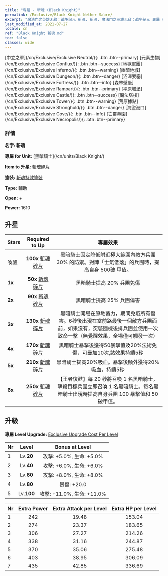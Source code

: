 ```yaml
---
title: "專屬 - 斬魂 (Black Knight)"
permalink: /Exclusive/Black Knight Nether Sabre/
excerpt: "魔法门之英雄无敌：战争纪元 斬魂. 斬魂. 魔法门之英雄无敌：战争纪元 專屬 斬魂. 黑暗騎士 專屬."
last_modified_at: 2021-07-27
locale: cn
ref: "Black Knight 斬魂.md"
toc: false
classes: wide
---
```

 [中立之軍](/cn/Exclusive/Exclusive Neutral/){: .btn .btn--primary} [元素生物](/cn/Exclusive/Exclusive Conflux/){: .btn .btn--success} [地獄軍團](/cn/Exclusive/Exclusive Inferno/){: .btn .btn--warning} [幽暗地城](/cn/Exclusive/Exclusive Dungeon/){: .btn .btn--danger} [沼澤要塞](/cn/Exclusive/Exclusive Fortress/){: .btn .btn--info} [森林壁壘](/cn/Exclusive/Exclusive Rampart/){: .btn .btn--primary} [平原城堡](/cn/Exclusive/Exclusive Castle/){: .btn .btn--success} [魔法塔樓](/cn/Exclusive/Exclusive Tower/){: .btn .btn--warning} [荒原據點](/cn/Exclusive/Exclusive Stronghold/){: .btn .btn--danger} [海盜港口](/cn/Exclusive/Exclusive Cove/){: .btn .btn--info} [亡靈墓園](/cn/Exclusive/Exclusive Necropolis/){: .btn .btn--primary} 

### 詳情
 **名字: 斬魂** 

 **專屬 for Unit:** [黑暗騎士](/cn/units/Black Knight/) 

 **Item to 升星:** [斬魂碎片](/cn/Items/con_979/)

 **塗裝:** [斬魂特效塗裝](/cn/Items/con_647/)

 **Type:** 輔助

 **Open:** +

 **Power:** 1610

## 升星

  |     Stars    |  Required to Up | 專屬效果 |
  |:-------------|:---------------:|:---------------:|
  |  喚醒  | **100x** [斬魂碎片](/cn/Items/con_979/) | 黑暗騎士固定降低附近極大範圍內敵方兵團 30% 的防禦。對陣「士氣低落」的兵團時，提高自身 500破 甲值。 |
  | **1x** <i class="fas fa-star"/> | **50x** [斬魂碎片](/cn/Items/con_979/) | 黑暗騎士提高 20% 兵團免傷 |
  | **2x** <i class="fas fa-star"/> | **90x** [斬魂碎片](/cn/Items/con_979/) | 黑暗騎士提高 25% 兵團傷害 |
  | **3x** <i class="fas fa-star"/> | **130x** [斬魂碎片](/cn/Items/con_979/) | 黑暗騎士開場在原地蓄力，期間免疫所有傷害。6秒後出現在當前路最後一個敵方兵團面前，如果沒有，突襲隨機後排兵團並使用一次致命一擊（無覺醒效果，全場僅可觸發一次） |
  | **4x** <i class="fas fa-star"/> | **170x** [斬魂碎片](/cn/Items/con_979/) | 黑暗騎士暴擊後獲得50暴擊值及20%法術免傷，可疊加10次,該效果持續5秒 |
  | **5x** <i class="fas fa-star"/> | **210x** [斬魂碎片](/cn/Items/con_979/) | 黑暗騎士提高20%吸血。暴擊後額外獲得20%吸血，持續5秒 |
  | **6x** <i class="fas fa-star"/> | **250x** [斬魂碎片](/cn/Items/con_979/) | 【王者復甦】每 20 秒將召喚 1 名黑暗騎士，擊殺目標兵團立即召喚 1 名黑暗騎士。每名黑暗騎士出現時提高自身兵團 100 暴擊值和 50 破甲值。 |


## 升級
 **專屬 Level Upgrade:** [Exclusive Upgrade Cost Per Level](/Exclusive/ExclusiveUpgradeCostPerLevel/)

  |  Nr  |   Level  | Bonus at Level |
  |:-----|:--------:|:--------------:|
  | 1 | Lv.**20** | 攻擊: +5.0%, 生命: +5.0% |
  | 2 | Lv.**40** | 攻擊: +6.0%, 生命: +6.0% |
  | 3 | Lv.**60** | 攻擊: +8.0%, 生命: +8.0% |
  | 4 | Lv.**80** | 暴傷: +20.0 |
  | 5 | Lv.**100** | 攻擊: +11.0%, 生命: +11.0% |


  |  Nr  |  Extra Power | Extra Attack per Level | Extra HP per Level |
  |:-----|:--------:|:--------:|:--------:|
  | 1 | 242 | 19.48 | 153.04 |
  | 2 | 274 | 23.37 | 183.65 |
  | 3 | 306 | 27.27 | 214.26 |
  | 4 | 338 | 31.16 | 244.87 |
  | 5 | 370 | 35.06 | 275.48 |
  | 6 | 403 | 38.95 | 306.09 |
  | 7 | 435 | 42.85 | 336.69 |


